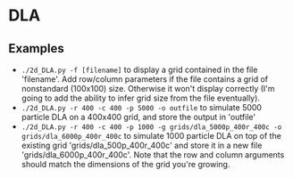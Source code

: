 # DLA

## Examples
* `./2d_DLA.py -f [filename]` to display a grid contained in the file 'filename'. Add row/column parameters if the file contains a grid of nonstandard (100x100) size. Otherwise it won't display correctly (I'm going to add the ability to infer grid size from the file eventually).
* `./2d_DLA.py -r 400 -c 400 -p 5000 -o outfile` to simulate 5000 particle DLA on a 400x400 grid, and store the output in 'outfile'
* `./2d_DLA.py -r 400 -c 400 -p 1000 -g grids/dla_5000p_400r_400c -o grids/dla_6000p_400r_400c` to simulate 1000 particle DLA on top of the existing grid 'grids/dla_500p_400r_400c' and store it in a new file 'grids/dla_6000p_400r_400c'. Note that the row and column arguments should match the
    dimensions of the grid you're growing.


